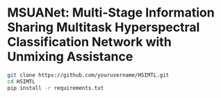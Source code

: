 
# MSUANet: Multi-Stage Information Sharing Multitask Hyperspectral Classification Network with Unmixing Assistance

```bash
git clone https://github.com/yourusername/HSIMTL.git
cd HSIMTL
pip install -r requirements.txt
```
